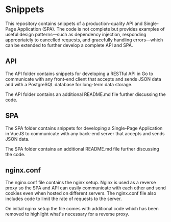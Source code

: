 # Snippets

This repository contains snippets of a production-quality API and Single-Page Application (SPA). The code is not complete but provides examples of useful design patterns—such as dependency injection, responding appropriately to cancelled requests, and gracefully handling errors—which can be extended to further develop a complete API and SPA.

## API
The API folder contains snippets for developing a RESTful API in Go to communicate with any front-end client that accepts and sends JSON data and with a PostgreSQL database for long-term data storage.

The API folder contains an additional README.md file further discussing the code.

## SPA
The SPA folder contains snippets for developing a Single-Page Application in VueJS to communicate with any back-end server that accepts and sends JSON data.

The SPA folder contains an additional README.md file further discussing the code.

## nginx.conf
The nginx.conf file contains the nginx setup. Nginx is used as a reverse proxy so the SPA and API can easily communicate with each other and send cookies even when hosted on different servers. The nginx.conf file also includes code to limit the rate of requests to the server.

On initial nginx setup the file comes with additional code which has been removed to highlight what's necessary for a reverse proxy.